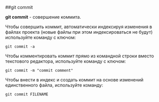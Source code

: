 ##git commit

**git commit** - совершение коммита.

Чтобы совершить коммит, автоматически индексируя изменения в файлах проекта (новые файлы при этом индексироваться не будут) используйте команду с ключом:

```bash=
git commit -a
```
Чтобы комментировать коммит прямо из командной строки вместо текстового редактора, используйте команду с ключом:

```bash=
git commit -m "commit comment"
```
Чтобы внести в индекс и создать коммит на основе изменений единственного файла, используйте команду:

```bash=
git commit FILENAME
```